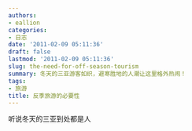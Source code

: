 ```yaml
---
authors:
- eallion
categories:
- 日志
date: '2011-02-09 05:11:36'
draft: false
lastmod: '2011-02-09 05:11:36'
slug: the-need-for-off-season-tourism
summary: 冬天的三亚游客如织，避寒胜地的人潮让这里格外热闹！
tags:
- 旅游
title: 反季旅游的必要性
---
```

听说冬天的三亚到处都是人